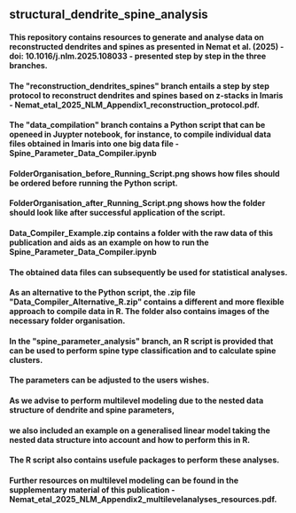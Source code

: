 ## structural_dendrite_spine_analysis

#### This repository contains resources to generate and analyse data on reconstructed dendrites and spines as presented in Nemat et al. (2025) - doi: 10.1016/j.nlm.2025.108033 - presented step by step in the three branches.



#### The "reconstruction_dendrites_spines" branch entails a step by step protocol to reconstruct dendrites and spines based on z-stacks in Imaris - Nemat_etal_2025_NLM_Appendix1_reconstruction_protocol.pdf.

#### The "data_compilation" branch contains a Python script that can be openeed in Juypter notebook, for instance, to compile individual data files obtained in Imaris into one big data file - Spine_Parameter_Data_Compiler.ipynb
#### FolderOrganisation_before_Running_Script.png shows how files should be ordered before running the Python script.
#### FolderOrganisation_after_Running_Script.png shows how the folder should look like after successful application of the script. 
#### Data_Compiler_Example.zip contains a folder with the raw data of this publication and aids as an example on how to run the Spine_Parameter_Data_Compiler.ipynb
#### The obtained data files can subsequently be used for statistical analyses. 
#### As an alternative to the Python script, the .zip file "Data_Compiler_Alternative_R.zip" contains a different and more flexible approach to compile data in R. The folder also contains images of the necessary folder organisation. 

#### In the "spine_parameter_analysis" branch, an R script is provided that can be used to perform spine type classification and to calculate spine clusters. 
#### The parameters can be adjusted to the users wishes. 
#### As we advise to perform multilevel modeling due to the nested data structure of dendrite and spine parameters, 
#### we also included an example on a generalised linear model taking the nested data structure into account and how to perform this in R.
#### The R script also contains usefule packages to perform these analyses. 
#### Further resources on multilevel modeling can be found in the supplementary material of this publication - Nemat_etal_2025_NLM_Appendix2_multilevelanalyses_resources.pdf. 
